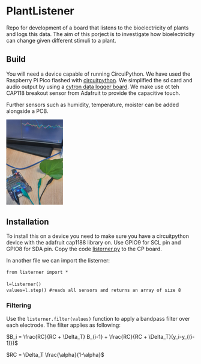 # PlantListener
Repo for development of a board that listens to the bioelectricity of plants and logs this data. The aim of this porject is to investigate how bioelectricity can change given different stimuli to a plant. 

## Build
You will need a device capable of running CircuiPython. We have used the Raspberry Pi Pico flashed with <a href="https://circuitpython.org/board/raspberry_pi_pico/">circuitpython</a>. We simplified the sd card and audio output by using a <a href="https://thepihut.com/products/maker-pi-pico-base-without-pico">cytron data logger board</a>. 
We make use ot teh CAP118 breakout sensor from Adafruit to provide the capacitive touch.

Further sensors such as humidity, temperature, moister can be added alongside a PCB. 

<img src="assets/pro-jCyufv6l.jpeg" width="30%">

## Installation
To install this on a device you need to make sure you have a circuitpython device with the adafruit cap1188 library on. Use GPIO9 for SCL pin and GPIO8 for SDA pin. 
Copy the code <a href="code/listerner.py">listerner.py</a> to the CP board. 

In another file we can import the listerner:

```
from listerner import *

l=listerner()
values=l.step() #reads all sensors and returns an array of size 8
```


### Filtering
Use the ```listerner.filter(values)``` function to apply a bandpass filter over each electrode. 
The filter applies as following:

$B_i = \frac{RC}{RC + \Delta_T} B_{i-1} + \frac{RC}{RC + \Delta_T}(y_i-y_{(i-1)})$

$RC = \Delta_T \frac{\alpha}{1-\alpha}$